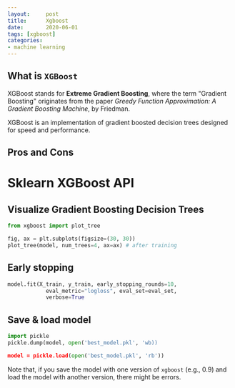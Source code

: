 ```yaml
---
layout:     post
title:      Xgboost
date:       2020-06-01
tags: [xgboost]
categories: 
- machine learning
---
```


## What is `XGBoost`
XGBoost stands for **Extreme Gradient Boosting**, where the term "Gradient Boosting" originates from the paper *Greedy Function Approximation: A Gradient Boosting Machine*, by Friedman.

XGBoost is an implementation of gradient boosted decision trees designed for speed and performance.

## Pros and Cons


# Sklearn XGBoost API 
## Visualize Gradient Boosting Decision Trees
```python
from xgboost import plot_tree

fig, ax = plt.subplots(figsize=(30, 30))
plot_tree(model, num_trees=4, ax=ax) # after training
```

## Early stopping 
```python
model.fit(X_train, y_train, early_stopping_rounds=10, 
            eval_metric="logloss", eval_set=eval_set, 
            verbose=True
```

## Save & load model 
```python
import pickle
pickle.dump(model, open('best_model.pkl', 'wb))

model = pickle.load(open('best_model.pkl', 'rb'))
```
Note that, if you save the model with one version of `xgboost` (e.g., 0.9) and load the model with another version, there might be errors. 


